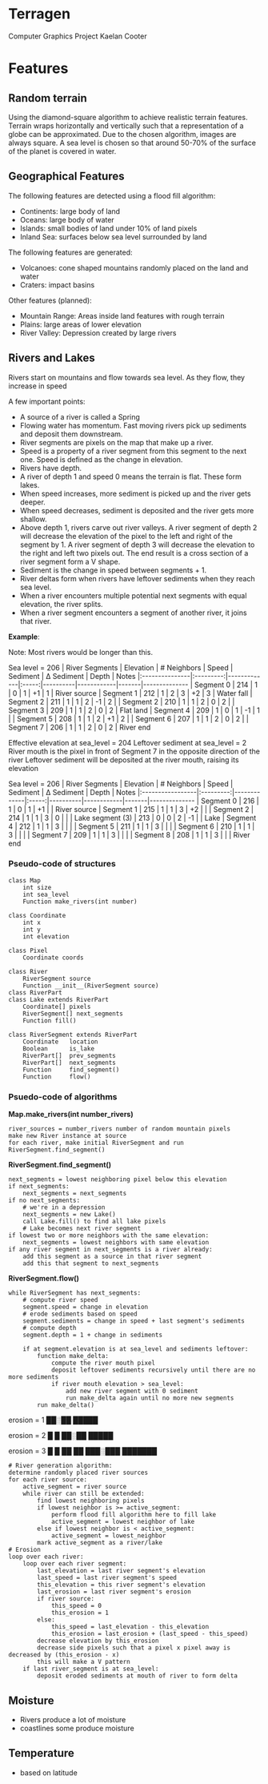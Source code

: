 # Terragen
Computer Graphics Project
Kaelan Cooter

# Features
## Random terrain
Using the diamond-square algorithm to achieve realistic terrain features. Terrain wraps horizontally and vertically such that a representation of a globe can be approximated. Due to the chosen algorithm, images are always square. A sea level is chosen so that around 50-70% of the surface of the planet is covered in water.

## Geographical Features
The following features are detected using a flood fill algorithm:
- Continents: large body of land
- Oceans: large body of water
- Islands: small bodies of land under 10% of land pixels
- Inland Sea: surfaces below sea level surrounded by land

The following features are generated:
- Volcanoes: cone shaped mountains randomly placed on the land and water
- Craters: impact basins

Other features (planned):
- Mountain Range: Areas inside land features with rough terrain
- Plains: large areas of lower elevation
- River Valley: Depression created by large rivers

## Rivers and Lakes
Rivers start on mountains and flow towards sea level. As they flow, they increase in speed

A few important points:
- A source of a river is called a Spring
- Flowing water has momentum. Fast moving rivers pick up sediments and deposit them downstream.
- River segments are pixels on the map that make up a river.
- Speed is a property of a river segment from this segment to the next one. Speed is defined as the change in elevation.
- Rivers have depth.
- A river of depth 1 and speed 0 means the terrain is flat. These form lakes.
- When speed increases, more sediment is picked up and the river gets deeper.
- When speed decreases, sediment is deposited and the river gets more shallow.
- Above depth 1, rivers carve out river valleys. A river segment of depth 2 will decrease the elevation of the pixel to the left and right of the segment by 1. A river segment of depth 3 will decrease the elevation to the right and left two pixels out. The end result is a cross section of a river segment form a V shape.
- Sediment is the change in speed between segments + 1.
- River deltas form when rivers have leftover sediments when they reach sea level.
- When a river encounters multiple potential next segments with equal elevation, the river splits.
- When a river segment encounters a segment of another river, it joins that river.

**Example**:

Note: Most rivers would be longer than this.

Sea level = 206
| River Segments | Elevation | # Neighbors | Speed | Sediment | Δ Sediment | Depth | Notes
|:---------------|:---------:|-------------|:-----:|----------|------------|-------|--------------
| Segment 0      | 214       | 1           | 0     | 1        | +1         | 1     | River source
| Segment 1      | 212       | 1           | 2     | 3        | +2         | 3     | Water fall
| Segment 2      | 211       | 1           | 1     | 2        | -1         | 2     |
| Segment 2      | 210       | 1           | 1     | 2        |  0         | 2     |
| Segment 3      | 209       | 1           | 1     | 2        |  0         | 2     | Flat land
| Segment 4      | 209       | 1           | 0     | 1        | -1         | 1     |
| Segment 5      | 208       | 1           | 1     | 2        | +1         | 2     |
| Segment 6      | 207       | 1           | 1     | 2        |  0         | 2     |
| Segment 7      | 206       | 1           | 1     | 2        |  0         | 2     | River end

Effective elevation at sea_level = 204
Leftover sediment at sea_level = 2
River mouth is the pixel in front of Segment 7 in the opposite direction of the river
Leftover sediment will be deposited at the river mouth, raising its elevation


Sea level = 206
| River Segments   | Elevation | # Neighbors | Speed | Sediment | Δ Sediment | Depth | Notes
|:-----------------|:---------:|-------------|:-----:|----------|------------|-------|--------------
| Segment 0        | 216       | 1           | 0     | 1        | +1         |       | River source
| Segment 1        | 215       | 1           | 1     | 3        | +2         |       |
| Segment 2        | 214       | 1           | 1     | 3        |  0         |       |
| Lake segment (3) | 213       | 0           | 0     | 2        | -1         |       | Lake
| Segment 4        | 212       | 1           | 1     | 3        |            |       |
| Segment 5        | 211       | 1           | 1     | 3        |            |       |
| Segment 6        | 210       | 1           | 1     | 3        |            |       |
| Segment 7        | 209       | 1           | 1     | 3        |            |       |
| Segment 8        | 208       | 1           | 1     | 3        |            |       | River end


### Pseudo-code of structures
```
class Map
    int size
    int sea_level
    Function make_rivers(int number)

class Coordinate
    int x
    int y
    int elevation

class Pixel
    Coordinate coords

class River
    RiverSegment source
    Function __init__(RiverSegment source)
class RiverPart
class Lake extends RiverPart
    Coordinate[] pixels
    RiverSegment[] next_segments
    Function fill()

class RiverSegment extends RiverPart
    Coordinate   location
    Boolean      is_lake
    RiverPart[]  prev_segments
    RiverPart[]  next_segments
    Function     find_segment()
    Function     flow()
```

### Psuedo-code of algorithms
**Map.make_rivers(int number_rivers)**
```
river_sources = number_rivers number of random mountain pixels
make new River instance at source
for each river, make initial RiverSegment and run RiverSegment.find_segment()
```
**RiverSegment.find_segment()**
```
next_segments = lowest neighboring pixel below this elevation
if next_segments:
    next_segments = next_segments
if no next_segments:
    # we're in a depression
    next_segments = new Lake()
    call Lake.fill() to find all lake pixels
    # Lake becomes next river segment
if lowest two or more neighbors with the same elevation:
    next_segments = lowest neighbors with same elevation
if any river segment in next_segments is a river already:
    add this segment as a source in that river segment
    add this that segment to next_segments
```
**RiverSegment.flow()**
```
while RiverSegment has next_segments:
    # compute river speed
    segment.speed = change in elevation
    # erode sediments based on speed
    segment.sediments = change in speed + last segment's sediments
    # compute depth
    segment.depth = 1 + change in sediments

    if at segment.elevation is at sea_level and sediments leftover:
        function make_delta:
            compute the river mouth pixel
            deposit leftover sediments recursively until there are no more sediments
            if river mouth elevation > sea_level:
                add new river segment with 0 sediment
                run make_delta again until no more new segments
        run make_delta()
```

erosion = 1
██░██
█████

erosion = 2
█   █
██░██
█████

erosion = 3
█     █
██   ██
███░███
███████
```
# River generation algorithm:
determine randomly placed river sources
for each river source:
    active_segment = river source
    while river can still be extended:
        find lowest neighboring pixels
        if lowest neighbor is >= active_segment:
            perform flood fill algorithm here to fill lake
            active_segment = lowest neighbor of lake
        else if lowest neighbor is < active_segment:
            active_segment = lowest_neighbor
        mark active_segment as a river/lake
# Erosion
loop over each river:
    loop over each river segment:
        last_elevation = last river segment's elevation
        last_speed = last river segment's speed
        this_elevation = this river segment's elevation
        last_erosion = last river segment's erosion
        if river source:
            this_speed = 0
            this_erosion = 1
        else:
            this_speed = last_elevation - this_elevation
            this_erosion = last_erosion + (last_speed - this_speed)
        decrease elevation by this_erosion
        decrease side pixels such that a pixel x pixel away is decreased by (this_erosion - x)
        this will make a V pattern
    if last river_segment is at sea_level:
        deposit eroded sediments at mouth of river to form delta

```

## Moisture
- Rivers produce a lot of moisture
- coastlines some produce moisture

## Temperature
- based on latitude
